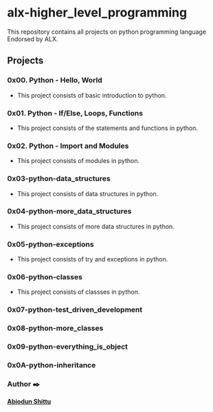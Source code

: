# alx-higher_level_programming
This repository contains all projects on python programming language Endorsed by ALX.

## Projects
### 0x00. Python - Hello, World
- This project consists of basic introduction to python.

### 0x01. Python - If/Else, Loops, Functions
- This project consists of the statements and functions in python.

### 0x02. Python - Import and Modules
- This project consists of modules in python.

### 0x03-python-data_structures
- This project consists of data structures in python.

### 0x04-python-more_data_structures
- This project consists of more data structures in python.

### 0x05-python-exceptions
- This project consists of try and exceptions in python.

### 0x06-python-classes
- This project consists of classses in python.

### 0x07-python-test_driven_development

### 0x08-python-more_classes

### 0x09-python-everything_is_object

### 0x0A-python-inheritance

### Author :black_nib:
[**Abiodun Shittu**](https://github.com/Abiodun-Shittu)
